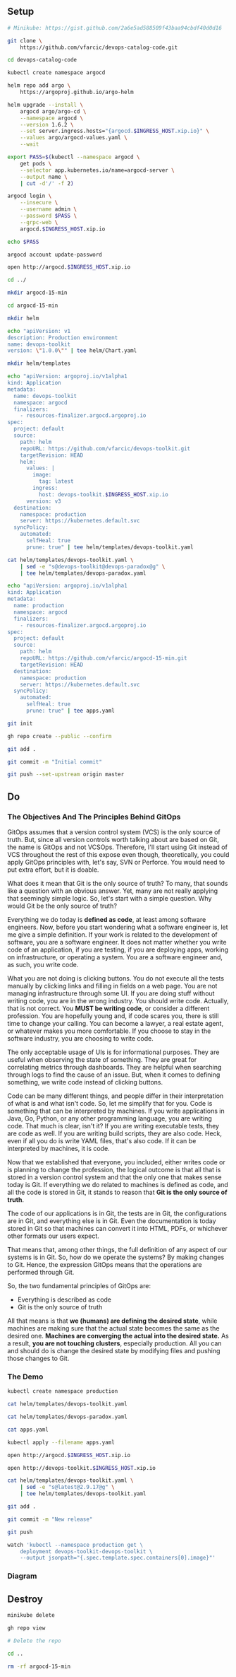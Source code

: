 ## Setup

```bash
# Minikube: https://gist.github.com/2a6e5ad588509f43baa94cbdf40d0d16

git clone \
    https://github.com/vfarcic/devops-catalog-code.git

cd devops-catalog-code

kubectl create namespace argocd

helm repo add argo \
    https://argoproj.github.io/argo-helm

helm upgrade --install \
    argocd argo/argo-cd \
    --namespace argocd \
    --version 1.6.2 \
    --set server.ingress.hosts="{argocd.$INGRESS_HOST.xip.io}" \
    --values argo/argocd-values.yaml \
    --wait

export PASS=$(kubectl --namespace argocd \
    get pods \
    --selector app.kubernetes.io/name=argocd-server \
    --output name \
    | cut -d'/' -f 2)

argocd login \
    --insecure \
    --username admin \
    --password $PASS \
    --grpc-web \
    argocd.$INGRESS_HOST.xip.io

echo $PASS

argocd account update-password

open http://argocd.$INGRESS_HOST.xip.io

cd ../

mkdir argocd-15-min

cd argocd-15-min

mkdir helm

echo "apiVersion: v1
description: Production environment
name: devops-toolkit
version: \"1.0.0\"" | tee helm/Chart.yaml

mkdir helm/templates

echo "apiVersion: argoproj.io/v1alpha1
kind: Application
metadata:
  name: devops-toolkit
  namespace: argocd
  finalizers:
    - resources-finalizer.argocd.argoproj.io
spec:
  project: default
  source:
    path: helm
    repoURL: https://github.com/vfarcic/devops-toolkit.git
    targetRevision: HEAD
    helm:
      values: |
        image:
          tag: latest
        ingress:
          host: devops-toolkit.$INGRESS_HOST.xip.io
      version: v3
  destination:
    namespace: production
    server: https://kubernetes.default.svc
  syncPolicy:
    automated:
      selfHeal: true
      prune: true" | tee helm/templates/devops-toolkit.yaml

cat helm/templates/devops-toolkit.yaml \
    | sed -e "s@devops-toolkit@devops-paradox@g" \
    | tee helm/templates/devops-paradox.yaml

echo "apiVersion: argoproj.io/v1alpha1
kind: Application
metadata:
  name: production
  namespace: argocd
  finalizers:
    - resources-finalizer.argocd.argoproj.io
spec:
  project: default
  source:
    path: helm
    repoURL: https://github.com/vfarcic/argocd-15-min.git
    targetRevision: HEAD
  destination:
    namespace: production
    server: https://kubernetes.default.svc
  syncPolicy:
    automated:
      selfHeal: true
      prune: true" | tee apps.yaml

git init

gh repo create --public --confirm

git add .

git commit -m "Initial commit"

git push --set-upstream origin master
```

## Do

### The Objectives And The Principles Behind GitOps

GitOps assumes that a version control system (VCS) is the only source of truth. But, since all version controls worth talking about are based on Git, the name is GitOps and not VCSOps. Therefore, I'll start using Git instead of VCS throughout the rest of this expose even though, theoretically, you could apply GitOps principles with, let's say, SVN or Perforce. You would need to put extra effort, but it is doable.

What does it mean that Git is the only source of truth? To many, that sounds like a question with an obvious answer. Yet, many are not really applying that seemingly simple logic. So, let's start with a simple question. Why would Git be the only source of truth?

Everything we do today is **defined as code**, at least among software engineers. Now, before you start wondering what a software engineer is, let me give a simple definition. If your work is related to the development of software, you are a software engineer. It does not matter whether you write code of an application, if you are testing, if you are deploying apps, working on infrastructure, or operating a system. You are a software engineer and, as such, you write code.

What you are not doing is clicking buttons. You do not execute all the tests manually by clicking links and filling in fields on a web page. You are not managing infrastructure through some UI. If you are doing stuff without writing code, you are in the wrong industry. You should write code. Actually, that is not correct. You **MUST be writing code**, or consider a different profession. You are hopefully young and, if code scares you, there is still time to change your calling. You can become a lawyer, a real estate agent, or whatever makes you more comfortable. If you choose to stay in the software industry, you are choosing to write code.

The only acceptable usage of UIs is for informational purposes. They are useful when observing the state of something. They are great for correlating metrics through dashboards. They are helpful when searching through logs to find the cause of an issue. But, when it comes to defining something, we write code instead of clicking buttons.

Code can be many different things, and people differ in their interpretation of what is and what isn't code. So, let me simplify that for you. Code is something that can be interpreted by machines. If you write applications in Java, Go, Python, or any other programming language, you are writing code. That much is clear, isn't it? If you are writing executable tests, they are code as well. If you are writing build scripts, they are also code. Heck, even if all you do is write YAML files, that's also code. If it can be interpreted by machines, it is code.

Now that we established that everyone, you included, either writes code or is planning to change the profession, the logical outcome is that all that is stored in a version control system and that the only one that makes sense today is Git. If everything we do related to machines is defined as code, and all the code is stored in Git, it stands to reason that **Git is the only source of truth**.

The code of our applications is in Git, the tests are in Git, the configurations are in Git, and everything else is in Git. Even the documentation is today stored in Git so that machines can convert it into HTML, PDFs, or whichever other formats our users expect.

That means that, among other things, the full definition of any aspect of our systems is in Git. So, how do we operate the systems? By making changes to Git. Hence, the expression GitOps means that the operations are performed through Git.

So, the two fundamental principles of GitOps are:

* Everything is described as code
* Git is the only source of truth

All that means is that **we (humans) are defining the desired state**, while machines are making sure that the actual state becomes the same as the desired one. **Machines are converging the actual into the desired state.** As a result, **you are not touching clusters**, especially production. All you can and should do is change the desired state by modifying files and pushing those changes to Git.

### The Demo

```bash
kubectl create namespace production

cat helm/templates/devops-toolkit.yaml

cat helm/templates/devops-paradox.yaml

cat apps.yaml

kubectl apply --filename apps.yaml

open http://argocd.$INGRESS_HOST.xip.io

open http://devops-toolkit.$INGRESS_HOST.xip.io

cat helm/templates/devops-toolkit.yaml \
    | sed -e "s@latest@2.9.17@g" \
    | tee helm/templates/devops-toolkit.yaml

git add .

git commit -m "New release"

git push

watch 'kubectl --namespace production get \
    deployment devops-toolkit-devops-toolkit \
    --output jsonpath="{.spec.template.spec.containers[0].image}"'
```

### Diagram

## Destroy

```bash
minikube delete

gh repo view

# Delete the repo

cd ..

rm -rf argocd-15-min
```
